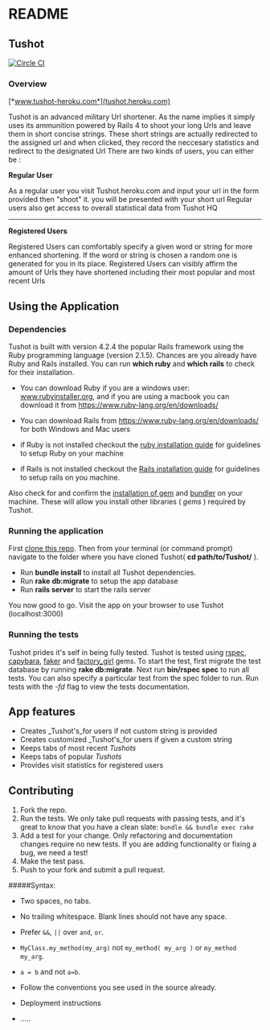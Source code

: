 
# README
## Tushot 

[![Circle CI](https://circleci.com/gh/andela-atemitope/Tushot/tree/working_url_shortener.svg?style=svg)](https://circleci.com/gh/andela-atemitope/Tushot/tree/working_url_shortener)
### Overview

[*www.tushot-heroku.com*](tushot.heroku.com)

Tushot is an advanced military Url shortener. As the name implies it simply uses its ammunition powered by Rails 4 to shoot your long Urls and leave them in short concise strings. These short strings are actually redirected to the assigned url and when clicked, they record the neccesary statistics and redirect to the designated Url
 There are two kinds of users, you can either be :

**Regular User** 

  As a regular user you visit Tushot.heroku.com and input your url in the form provided then "shoot" it. you will be presented with your short url
  Regular users also get access to overall statistical data from Tushot HQ

  
----------


**Registered Users**

 Registered Users can comfortably specify a given word or string for more enhanced shortening. If the word or string is chosen a random one is generated for you in its place. Registered Users can visibly affirm the amount of Urls they have shortened including their most popular and most recent Urls


## Using the Application

### Dependencies

Tushot is built with version 4.2.4 the popular Rails framework using the Ruby programming language (version 2.1.5). Chances are you already have Ruby and Rails installed. You can run __which ruby__ and __which rails__ to check for their installation.

* You can download Ruby if you are a windows user: www.rubyinstaller.org, and if you are using a macbook you can download it from https://www.ruby-lang.org/en/downloads/

* You can download Rails from https://www.ruby-lang.org/en/downloads/ for both Windows and Mac users 

*   if Ruby is not installed checkout the [ruby installation guide](https://www.ruby-lang.org/en/downloads/) for guidelines to setup Ruby on your machine
*   if Rails is not installed checkout the [Rails installation guide](http://rubyonrails.org/download/) for guidelines to setup rails on you machine.

Also check for and confirm the [installation of gem](http://guides.rubygems.org/rubygems-basics/) and [bundler](http://rubygems.org) on your machine. These will allow you install other libraries ( _gems_ ) required by Tushot.

### Running the application

First [clone this repo](clone). Then from your terminal (or command prompt) navigate to the folder where you have cloned Tushot( __cd path/to/Tushot/__ ).

*   Run __bundle install__ to install all Tushot dependencies.
*   Run __rake db:migrate__ to setup the app database
*   Run __rails server__ to start the rails server

You now good to go. Visit the app on your browser to use Tushot (localhost:3000)

### Running the tests

Tushot prides it's self in being fully tested. Tushot is tested using [rspec](http://rspec.info/), [capybara](http://jnicklas.github.io/capybara/), [faker](https://github.com/stympy/faker) and [factory_girl](http://www.rubydoc.info/gems/factory_girl/file/GETTING_STARTED.md) gems. To start the test, first migrate the test database by running __rake db:migrate__. Next run __bin/rspec spec__ to run all tests. You can also specify a particular test from the spec folder to run. Run tests with the _-fd_ flag to view the tests documentation.

## App features

*   Creates _Tushot's_for users if not custom string is provided
*   Creates customized _Tushot's_for users if given a custom string
*   Keeps tabs of most recent _Tushots_
*   Keeps tabs of popular _Tushots_
*   Provides visit statistics for registered users

## Contributing
1. Fork the repo.
2. Run the tests. We only take pull requests with passing tests, and it's great
to know that you have a clean slate: `bundle && bundle exec rake`
3. Add a test for your change. Only refactoring and documentation changes
require no new tests. If you are adding functionality or fixing a bug, we need
a test!
4. Make the test pass.
5. Push to your fork and submit a pull request.

#####Syntax:

* Two spaces, no tabs.
* No trailing whitespace. Blank lines should not have any space.
* Prefer `&&`, `||` over `and`, `or`.
* `MyClass.my_method(my_arg)` not `my_method( my_arg )` or `my_method my_arg`.
* `a = b` and not `a=b`.
* Follow the conventions you see used in the source already.
* Deployment instructions

* .....
